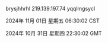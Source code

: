brysjhhrhl 219.139.197.74 yqqlmgsycl

2024年 11月 01日 星期五 06:30:02 CST

2024年 10月 31日 星期四 22:30:02 GMT

